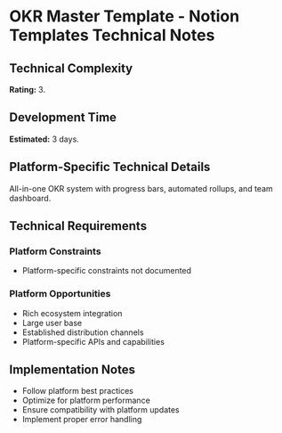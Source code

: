 # OKR Master Template - Notion Templates Technical Notes

## Technical Complexity
**Rating:** 3.

## Development Time
**Estimated:** 3 days.

## Platform-Specific Technical Details
All-in-one OKR system with progress bars, automated rollups, and team dashboard.

## Technical Requirements

### Platform Constraints
- Platform-specific constraints not documented

### Platform Opportunities
- Rich ecosystem integration
- Large user base
- Established distribution channels
- Platform-specific APIs and capabilities

## Implementation Notes
- Follow platform best practices
- Optimize for platform performance
- Ensure compatibility with platform updates
- Implement proper error handling

